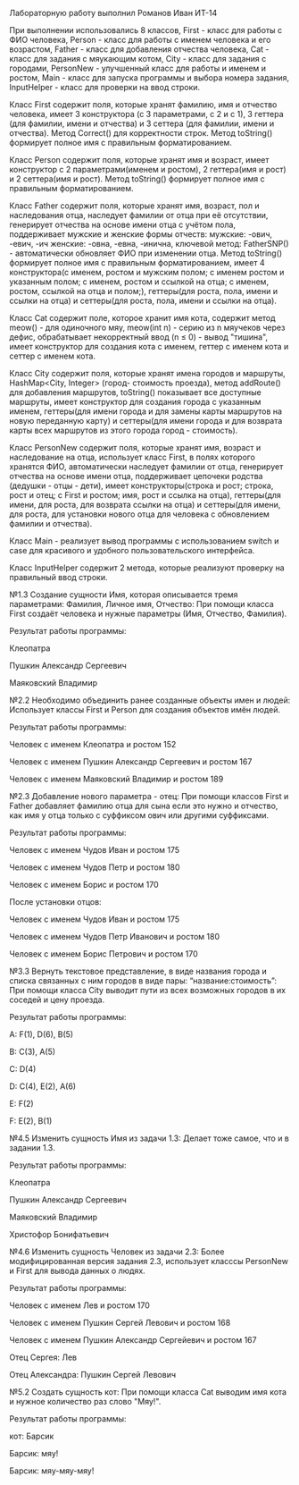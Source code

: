 Лабораторную работу выполнил Романов Иван ИТ-14

При выполнении использовались 8 классов, First - класс для работы с ФИО человека, Person - класс для работы с именем человека и его возрастом, Father - класс для добавления отчества человека, Cat - класс для задания с мяукающим котом, City - класс для задания с городами, PersonNew - улучшенный класс для работы и именем и ростом,  Main - класс для запуска программы и выбора номера задания, InputHelper - класс для проверки на ввод строки.

Класс First содержит поля, которые хранят фамилию, имя и отчество человека, имеет 3 конструктора (с 3 параметрами, с 2 и с 1), 3 геттера (для фамилии, имени и отчества) и 3 сеттера (для фамилии, имени и отчества). Метод Correct() для корректности строк. Метод toString() формирует полное имя с правильным форматированием.

Класс Person содержит поля, которые хранят имя и возраст, имеет конструктор с 2 параметрами(именем и ростом), 2 геттера(имя и рост) и 2 сеттера(имя и рост). Метод toString() формирует полное имя с правильным форматированием.

Класс Father содержит поля, которые хранят имя, возраст, пол и наследования отца, наследует фамилии от отца при её отсутствии, генерирует отчества на основе имени отца с учётом пола, поддерживает мужские и женские формы отчеств: мужские: -ович, -евич, -ич женские: -овна, -евна, -инична, ключевой метод: FatherSNP() - автоматически обновляет ФИО при изменении отца. Метод toString() формирует полное имя с правильным форматированием, имеет 4 конструктора(с именем, ростом и мужским полом; с именем ростом и указанным полом; с именем, ростом и ссылкой на отца; с именем, ростом, ссылкой на отца и полом;), геттеры(для роста, пола, имени и ссылки на отца) и сеттеры(для роста, пола, имени и ссылки на отца).

Класс Cat содержит поле, которое хранит имя кота, содержит метод meow() - для одиночного мяу, meow(int n) - серию из n мяучеков через дефис, обрабатывает некорректный ввод (n ≤ 0) - вывод "тишина", имеет конструктор для создания кота с именем, геттер с именем кота и сеттер с именем кота.

Класс City содержит поля, которые хранят имена городов и маршруты, HashMap<City, Integer> (город- стоимость проезда), метод addRoute() для добавления маршрутов, toString() показывает все доступные маршруты, имеет конструктор для создания города с указанным именем, геттеры(для имени города и для замены карты маршрутов на новую переданную карту) и сеттеры(для имени города и для возврата карты всех маршрутов из этого города город - стоимость).

Класс PersonNew содержит поля, которые хранят имя, возраст и наследование на отца, использует класс First, в полях которого хранятся ФИО, автоматически наследует фамилии от отца, генерирует отчества на основе имени отца, поддерживает цепочеки родства (дедушки - отцы - дети), имеет конструкторы(строка и рост; строка, рост и отец; с First и ростом; имя, рост и ссылка на отца), геттеры(для имени, для роста, для возврата ссылки на отца) и сеттеры(для имени, для роста, для установки нового отца для человека с обновлением фамилии и отчества).

Класс Main - реализует вывод программы с использованием switch и case для красивого и удобного пользовательского интерфейса.

Класс InputHelper содержит 2 метода, которые реализуют проверку на правильный ввод строки.

№1.3 Создание сущности Имя, которая описывается тремя параметрами: Фамилия, Личное имя, Отчество: При помощи класса First создаёт человека и нужные параметры (Имя, Отчество, Фамилия).

Результат работы программы:

Клеопатра

Пушкин Александр Сергеевич

Маяковский Владимир

№2.2 Необходимо объединить ранее созданные объекты имен и людей: Использует классы First и Person для создания объектов имён людей.

Результат работы программы:

Человек с именем Клеопатра и ростом 152

Человек с именем Пушкин Александр Сергеевич и ростом 167

Человек с именем Маяковский Владимир и ростом 189

№2.3 Добавление нового параметра - отец: При помощи классов First и Father добавляет фамилию отца для сына если это нужно и отчество, как имя у отца только с суффиксом ович или другими суффиксами.

Результат работы программы: 

Человек с именем Чудов Иван и ростом 175

Человек с именем Чудов Петр и ростом 180

Человек с именем Борис и ростом 170

После установки отцов:

Человек с именем Чудов Иван и ростом 175

Человек с именем Чудов Петр Иванович и ростом 180

Человек с именем Борис Петрович и ростом 170

№3.3 Вернуть текстовое представление, в виде названия города и списка связанных с ним городов в виде пары: “название:стоимость”: При помощи класса City выводит пути из всех возможных городов в их соседей и цену проезда.

Результат работы программы:

A: F(1), D(6), B(5)

B: C(3), A(5)

C: D(4)

D: C(4), E(2), A(6)

E: F(2)

F: E(2), B(1)

№4.5 Изменить сущность Имя из задачи 1.3: Делает тоже самое, что и в задании 1.3.

Результат работы программы:

Клеопатра

Пушкин Александр Сергеевич

Маяковский Владимир

Христофор Бонифатьевич

№4.6 Изменить сущность Человек из задачи 2.3: Более модифицированная версия задания 2.3, использует класссы PersonNew и First для вывода данных о людях.

Результат работы программы:

Человек с именем Лев и ростом 170

Человек с именем Пушкин Сергей Левович и ростом 168

Человек с именем Пушкин Александр Сергейевич и ростом 167

Отец Сергея: Лев

Отец Александра: Пушкин Сергей Левович

№5.2 Создать сущность кот: При помощи класса Cat выводим имя кота и нужное количество раз слово "Мяу!".

Результат работы программы:

кот: Барсик

Барсик: мяу!

Барсик: мяу-мяу-мяу!
